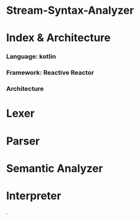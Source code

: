 # Stream-Syntax-Analyzer

# Index & Architecture
### Language: kotlin
### Framework: Reactive Reactor
### Architecture

# Lexer

# Parser

# Semantic Analyzer

# Interpreter

.

